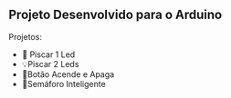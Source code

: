 ## Projeto Desenvolvido para o Arduino 

Projetos:
- 🚨 Piscar 1 Led
- 💡Piscar 2 Leds
- 🚨Botão Acende e Apaga
- 🚦Semáforo Inteligente 
